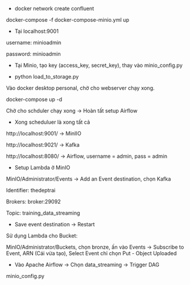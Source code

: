 - docker network create confluent

docker-compose -f docker-compose-minio.yml up

- Tại localhost:9001
  
username: minioadmin

password: minioadmin

- Tại Minio, tạo key (access_key, secret_key), thay vào minio_config.py 

- python load_to_storage.py
 
Vào docker desktop personal, chờ cho webserver chạy xong.

docker-compose up -d

Chờ cho schduler chạy xong -> Hoàn tất setup Airflow

- Xong scheduluer là xong tất cả
  
http://localhost:9001/ -> MinIIO 

http://localhost:9021/ -> Kafka

http://localhost:8080/ -> Airflow, username = admin, pass = admin

- Setup Lambda ở MinIO
  
MinIO/Administrator/Events -> Add an Event destination, chọn Kafka

Identifier: thedeptrai

Brokers: broker:29092

Topic: training_data_streaming

- Save event destination -> Restart
  
Sử dụng Lambda cho Bucket:

MinIO/Administrator/Buckets, chọn bronze, ấn vào Events -> Subscribe to Event, ARN (Cái vừa tạo), Select Event chỉ chọn Put - Object Uploaded

- Vào Apache Airflow -> Chọn data_streaming -> Trigger DAG
  
minio_config.py
